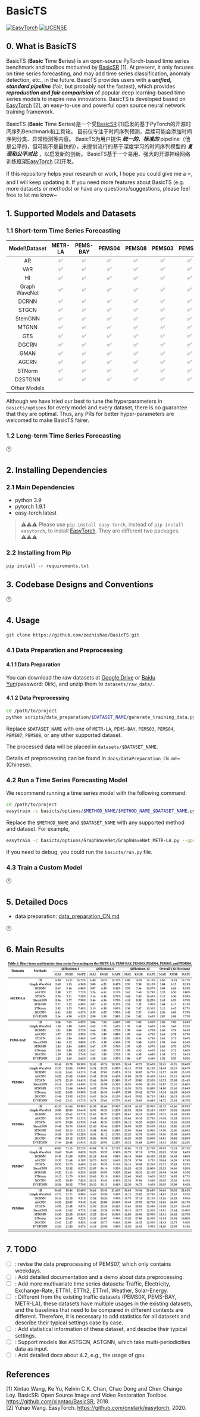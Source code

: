 # BasicTS

[![EasyTorch](https://img.shields.io/badge/Developing%20with-EasyTorch-2077ff.svg)](https://github.com/cnstark/easytorch)
[![LICENSE](https://img.shields.io/github/license/zezhishao/BasicTS.svg)](https://github.com/zezhishao/BasicTS/blob/master/LICENSE)

## 0. What is BasicTS

BasicTS (**Basic** **T**ime **S**eries) is an open-source PyTorch-based time series benchmark and toolbox motivated by [BasicSR](https://github.com/xinntao/BasicSR) [1].
At present, it only focuses on time series forecasting, and may add time series classification, anomaly detection, etc., in the future.
BasicTS provides users with a ***unified, standard pipeline***  (fair, but probably not the fastest), which provides ***reproduction and fair comparision*** of popular deep learning-based time series models to inspire new innovations.
BasicTS is developed based on [EasyTorch](https://github.com/cnstark/easytorch) [2], an easy-to-use and powerful open source neural network training framework.

BasicTS (**Basic** **T**ime **S**eries)是一个受[BasicSR](https://github.com/xinntao/BasicSR) [1]启发的基于PyTorch的开源时间序列Benchmark和工具箱。
目前仅专注于时间序列预测，后续可能会添加时间序列分类、异常检测等内容。
BasicTS为用户提供 ***统一的、标准的*** pipeline（他是公平的，但可能不是最快的），来提供流行的基于深度学习的时间序列模型的 ***复现和公平对比*** ，以启发新的创新。
BasicTS基于一个易用、强大的开源神经网络训练框架[EasyTorch](https://github.com/cnstark/easytorch) [2]开发。

If this repository helps your research or work, I hope you could give me a ⭐, and I will keep updating it. If you need more features about BasicTS (e.g. more datasets or methods) or have any questions/suggestions, please feel free to let me know~

## 1. Supported Models and Datasets

### 1.1 Short-term Time Series Forecasting

| Model\Dataset | METR-LA | PEMS-BAY | PEMS04 | PEMS08 | PEMS03 | PEMS07 | Other Datasets |
|:-------------:|:-------:|:--------:|:------:|:------:|:------:|:------:|:--------------:|
| AR            | ✅      | ✅       | ✅      | ✅     | ✅      | ✅     |                |
| VAR           | ✅      | ✅       | ✅      | ✅     | ✅      | ✅     |                |
| HI            | ✅      | ✅       | ✅      | ✅     | ✅      | ✅     |                |
| Graph WaveNet | ✅      | ✅       | ✅      | ✅     | ✅      | ✅     |                |
| DCRNN         | ✅      | ✅       | ✅      | ✅     | ✅      | ✅     |                |
| STGCN         | ✅      | ✅       | ✅      | ✅     | ✅      | ✅     |                |
| StemGNN       | ✅      | ✅       | ✅      | ✅     | ✅      | ✅     |                |
| MTGNN         | ✅      | ✅       | ✅      | ✅     | ✅      | ✅     |                |
| GTS           | ✅      | ✅       | ✅      | ✅     | ✅      | ✅     |                |
| DGCRN         | ✅      | ✅       | ✅      | ✅     | ✅      | ✅     |                |
| GMAN          | ✅      | ✅       | ✅      | ✅     | ✅      | ✅     |                |
| AGCRN         | ✅      | ✅       | ✅      | ✅     | ✅      | ✅     |                |
| STNorm        | ✅      | ✅       | ✅      | ✅     | ✅      | ✅     |                |
| D2STGNN       | ✅      | ✅       | ✅      | ✅     | ✅      | ✅     |
| Other Models  |         |         |         |        |        |        |                |

Although we have tried our best to tune the hyperparameters in `basicts/options` for every model and every dataset, there is no guarantee that they are optimal.
Thus, any PRs for better hyper-parameters are welcomed to make BasicTS fairer.

### 1.2 Long-term Time Series Forecasting

🕐

## 2. Installing Dependencies

### 2.1 Main Dependencies

- python 3.9
- pytorch 1.9.1
- easy-torch latest

> ⚠️⚠️⚠️ Please use `pip install easy-torch`, instead of `pip install easytorch`, to install [EasyTorch](https://github.com/cnstark/easytorch). They are different two packages. ⚠️⚠️⚠️

### 2.2 Installing from Pip

`pip install -r requirements.txt`

## 3. Codebase Designs and Conventions

🕐

## 4. Usage

`git clone https://github.com/zezhishao/BasicTS.git`

### 4.1 Data Preparation and Preprocessing

#### 4.1.1 Data Preparation

You can download the raw datasets at [Google Drive](https://drive.google.com/drive/folders/14EJVODCU48fGK0FkyeVom_9lETh80Yjp) or [Baidu Yun](https://pan.baidu.com/s/18qonT9l1_NbvyAgpD4381g)(password: 0lrk), and unzip them to `datasets/raw_data/`.

#### 4.1.2 Data Preprocessing

```bash
cd /path/to/project
python scripts/data_preparation/$DATASET_NAME/generate_training_data.py
```

Replace `$DATASET_NAME` with one of `METR-LA`, `PEMS-BAY`, `PEMS03`, `PEMS04`, `PEMS07`, `PEMS08`, or any other supported dataset.

The processed data will be placed in `datasets/$DATASET_NAME`.

Details of preprocessing can be found in `docs/DataPreparation_CN.md`~(Chinese).

### 4.2 Run a Time Series Forecasting Model

We recommend running a time series model with the following command:

```bash
cd /path/to/project
easytrain -c basicts/options/$METHOD_NAME/$METHOD_NAME_$DATASET_NAME.py --gpus '0'
```

Replace the `$METHOD_NAME` and `$DATASET_NAME` with any supported method and dataset. For example,

```bash
easytrain -c basicts/options/GraphWaveNet/GraphWaveNet_METR-LA.py --gpus '0'
```

If you need to debug, you could run the `basicts/run.py` file. 

### 4.3 Train a Custom Model

🕐

## 5. Detailed Docs

- data preparation: [data_preparation_CN.md](docs/DataFormat_CN.md)

🕐

## 6. Main Results

![Main results.](results/result.png)

## 7. TODO

- [ ] : revise the data preprocessing of PEMS07, which only contains weekdays.
- [ ] : Add detailed documentation and a demo about data preprocessing.
- [ ] : Add more multivariate time series datasets: Traffic, Electricity, Exchange-Rate, ETTh1, ETTh2, ETTm1, Weather, Solar-Energy.
- [ ] : Different from the existing traffic datasets (PEMS0X, PEMS-BAY, METR-LA), these datasets have multiple usages in the existing datasets, and the baselines that need to be compared in different contexts are different. Therefore, it is necessary to add statistics for all datasets and describe their typical settings case by case.
- [ ] : Add statistical information of these dataset, and descibe their typical settings.
- [ ] : Support models like ASTGCN, ASTGNN, which take multi-periodicities data as input.
- [ ] : Add detailed docs about 4.2, e.g., the usage of gpu.

## References

[1] Xintao Wang, Ke Yu, Kelvin C.K. Chan, Chao Dong and Chen Change Loy. BasicSR: Open Source Image and Video Restoration Toolbox. <https://github.com/xinntao/BasicSR>, 2018.\
[2] Yuhao Wang. EasyTorch. <https://github.com/cnstark/easytorch>, 2020.
